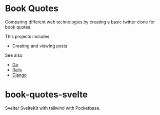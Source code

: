 # Book Quotes

Comparing different web technologies by creating a basic twitter clone for book quotes.

This projects includes
- Creating and viewing posts

See also
- [Go](https://github.com/AdamAllsebrook/book-quotes-go)
- [Rails](https://github.com/AdamAllsebrook/book-quotes-rails)
- [Django](https://github.com/AdamAllsebrook/book-quotes-django)

# book-quotes-svelte

Svelte/ SvelteKit with tailwind with Pocketbase.
